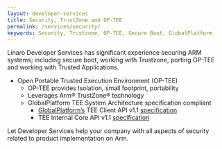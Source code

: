 ```yaml
---
layout: developer-services
title: Security, TrustZone and OP-TEE
permalink: /services/security/
keywords: Security, Trustzone, OP-TEE, Secure Boot, GlobalPlatform
---
```


Linaro Developer Services has significant experience securing ARM systems; including secure boot, working with Trustzone, porting OP-TEE and working with Trusted Applications.

- Open Portable Trusted Execution Environment (OP-TEE)
    - OP-TEE provides Isolation, small footprint, portability
    - Leverages Arm® TrustZone® technology
    - GlobalPlatform TEE System Architecture specification compliant
        - [GlobalPlatform’s](http://www.globalplatform.org/) TEE Client API v1.1 [specification](http://www.globalplatform.org/specificationsdevice.asp)
        - TEE Internal Core API v1.1 [specification](http://www.globalplatform.org/specificationsdevice.asp)

Let Developer Services help your company with all aspects of security related to product implementation on Arm.
